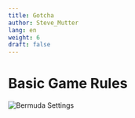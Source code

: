 ```yaml
---
title: Gotcha
author: Steve_Mutter
lang: en
weight: 6
draft: false
---
```


# Basic Game Rules



![Bermuda Settings](/game-settings/images/gotcha.png)

